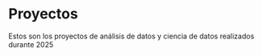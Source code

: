 # Proyectos
Estos son los proyectos de análisis de datos y ciencia de datos realizados durante 2025
